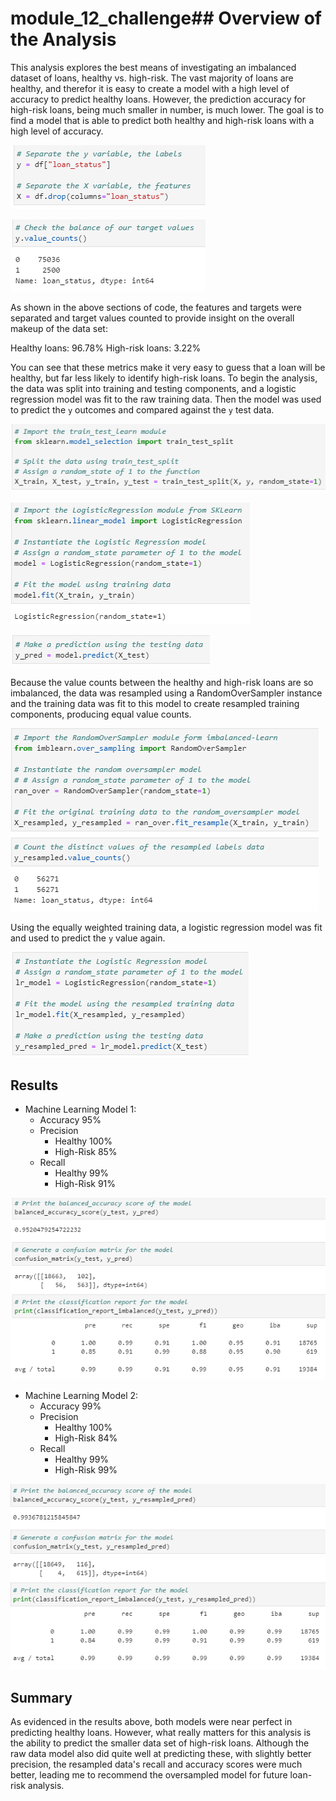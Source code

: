 # module_12_challenge## Overview of the Analysis

This analysis explores the best means of investigating an imbalanced dataset of loans, healthy vs. high-risk. The vast majority of loans are healthy, and therefor it is easy to create a model with a high level of accuracy to predict healthy loans. However, the prediction accuracy for high-risk loans, being much smaller in number, is much lower. The goal is to find a model that is able to predict both healthy and high-risk loans with a high level of accuracy.

![Separating features from targets](/Images/1.PNG)

![Target value counts](/Images/2.PNG)

As shown in the above sections of code, the features and targets were separated and target values counted to provide insight on the overall makeup of the data set:

Healthy loans:   96.78%
High-risk loans:  3.22%

You can see that these metrics make it very easy to guess that a loan will be healthy, but far less likely to identify high-risk loans. To begin the analysis, the data was split into training and testing components, and a logistic regression model was fit to the raw training data. Then the model was used to predict the `y` outcomes and compared against the `y` test data.

![Train test split](/Images/3.PNG)

![Raw data model](/Images/4.PNG)

![Raw data prediction](/Images/5.PNG)

Because the value counts between the healthy and high-risk loans are so imbalanced, the data was resampled using a RandomOverSampler instance and the training data was fit to this model to create resampled training components, producing equal value counts.

![Resampled value counts](/Images/6.PNG)

Using the equally weighted training data, a logistic regression model was fit and used to predict the `y` value again.

![Resampled prediction](/Images/7.PNG)

## Results

* Machine Learning Model 1:
  * Accuracy      95%
  * Precision
    * Healthy    100%
    * High-Risk   85%
  * Recall 
    * Healthy     99%
    * High-Risk   91%

![Model 1 results](/Images/8.PNG)

* Machine Learning Model 2:
  * Accuracy      99%
  * Precision
    * Healthy    100%
    * High-Risk   84%
  * Recall 
    * Healthy     99%
    * High-Risk   99%
  
![Model 2 results](/Images/9.PNG)

## Summary

As evidenced in the results above, both models were near perfect in predicting healthy loans. However, what really matters for this analysis is the ability to predict the smaller data set of high-risk loans. Although the raw data model also did quite well at predicting these, with slightly better precision, the resampled data's recall and accuracy scores were much better, leading me to recommend the oversampled model for future loan-risk analysis.
